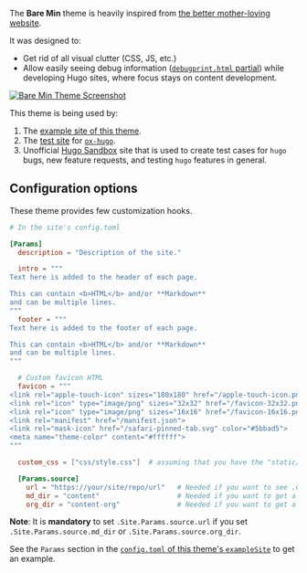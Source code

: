 The **Bare Min** theme is heavily inspired from [the better
mother-loving website](http://bettermotherfuckingwebsite.com/).

It was designed to:

-   Get rid of all visual clutter (CSS, JS, etc.)
-   Allow easily seeing debug information ([`debugprint.html`
    partial](https://github.com/kaushalmodi/hugo-debugprint/blob/master/layouts/partials/debugprint.html))
    while developing Hugo sites, where focus stays on content
    development.

[![Bare Min Theme
Screenshot](https://raw.githubusercontent.com/kaushalmodi/hugo-bare-min-theme/master/images/screenshot.png)](https://ox-hugo.scripter.co/test/posts/keyword-collection/)

This theme is being used by:

1. The [example site of this theme](https://hugo-bare-min.netlify.com/).
2. The [test site](https://ox-hugo.scripter.co/test/) for
   [`ox-hugo`](https://ox-hugo.scripter.co/).
3. Unofficial [Hugo Sandbox](https://hugo-sandbox.netlify.com/) site
   that is used to create test cases for `hugo` bugs, new feature
   requests, and testing `hugo` features in general.

## Configuration options

These theme provides few customization hooks.

```toml
# In the site's config.toml

[Params]
  description = "Description of the site."

  intro = """
Text here is added to the header of each page.

This can contain <b>HTML</b> and/or **Markdown**
and can be multiple lines.
"""
  footer = """
Text here is added to the footer of each page.

This can contain <b>HTML</b> and/or **Markdown**
and can be multiple lines.
"""

  # Custom favicon HTML
  favicon = """
<link rel="apple-touch-icon" sizes="180x180" href="/apple-touch-icon.png">
<link rel="icon" type="image/png" sizes="32x32" href="/favicon-32x32.png">
<link rel="icon" type="image/png" sizes="16x16" href="/favicon-16x16.png">
<link rel="manifest" href="/manifest.json">
<link rel="mask-icon" href="/safari-pinned-tab.svg" color="#5bbad5">
<meta name="theme-color" content="#ffffff">
"""

  custom_css = ["css/style.css"]  # assuming that you have the "static/css/style.css" file

  [Params.source]
    url = "https://your/site/repo/url"   # Needed if you want to see .GitInfo for a page
    md_dir = "content"                   # Needed if you want to get a link to Markdown source for each page
    org_dir = "content-org"              # Needed if you want to get a link to the Org source (e.g. when using ox-hugo!)
```

**Note**: It is **mandatory** to set `.Site.Params.source.url` if you
set `.Site.Params.source.md_dir` or `.Site.Params.source.org_dir`.

See the `Params` section in the [`config.toml` of this theme's
`exampleSite`](https://github.com/kaushalmodi/hugo-bare-min-theme/blob/master/exampleSite/config.toml)
to get an example.
